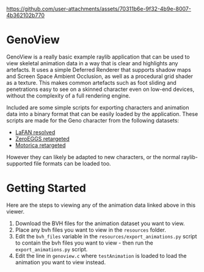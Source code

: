 



https://github.com/user-attachments/assets/70311b6e-9f32-4b9e-8007-4b362102b770

# GenoView

GenoView is a really basic example raylib application that can be used to view skeletal animation data in a way that is clear and highlights any artefacts. It uses a simple Deferred Renderer that supports shadow maps and Screen Space Ambient Occlusion, as well as a procedural grid shader as a texture. This makes common artefacts such as foot sliding and penetrations easy to see on a skinned character even on low-end devices, without the complexity of a full rendering engine.

Included are some simple scripts for exporting characters and animation data into a binary format that can be easily loaded by the application. These scripts are made for the Geno character from the following datasets:

* [LaFAN resolved](https://github.com/orangeduck/lafan1-resolved)
* [ZeroEGGS retargeted](https://github.com/orangeduck/zeroeggs-retarget)
* [Motorica retargeted](https://github.com/orangeduck/motorica-retarget)

However they can likely be adapted to new characters, or the normal raylib-supported file formats can be loaded too.

# Getting Started

Here are the steps to viewing any of the animation data linked above in this viewer.

1. Download the BVH files for the animation dataset you want to view.
2. Place any bvh files you want to view in the `resources` folder.
3. Edit the `bvh_files` variable in the `resources/export_animations.py` script to contain the bvh files you want to view - then run the `export_animations.py` script.
4. Edit the line in `genoview.c` where `testAnimation` is loaded to load the animation you want to view instead.
